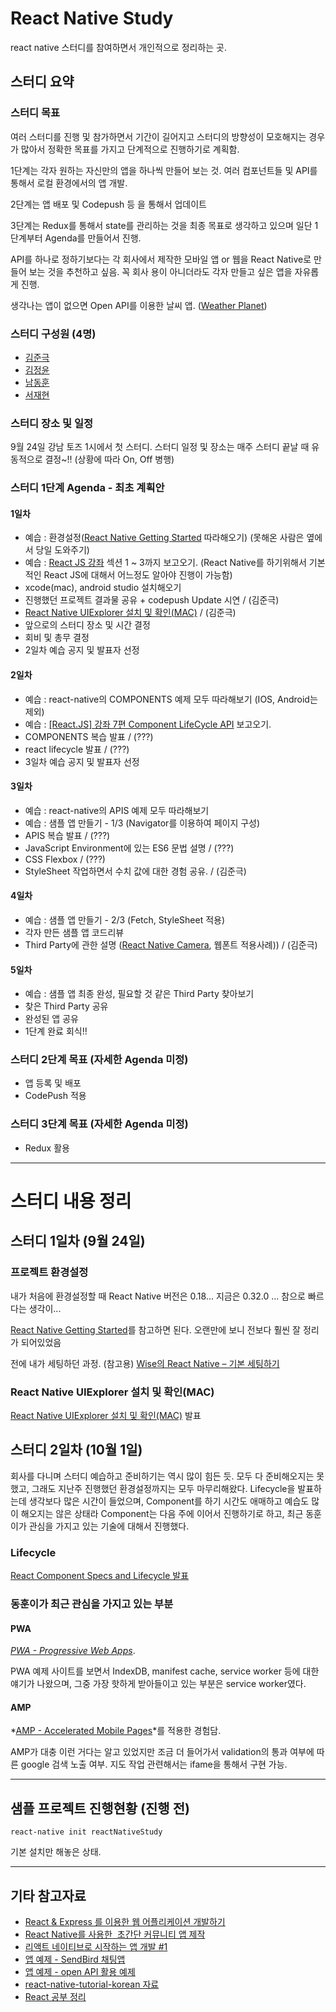 # React Native Study

react native 스터디를 참여하면서 개인적으로 정리하는 곳.

## 스터디 요약

### 스터디 목표

여러 스터디를 진행 및 참가하면서 기간이 길어지고 스터디의 방향성이 모호해지는 경우가 많아서 정확한 목표를 가지고 단계적으로 진행하기로 계획함.

1단계는 각자 원하는 자신만의 앱을 하나씩 만들어 보는 것. 여러 컴포넌트들 및 API를 통해서 로컬 환경에서의 앱 개발.

2단계는 앱 배포 및 Codepush 등 을 통해서 업데이트

3단계는 Redux를 통해서 state를 관리하는 것을 최종 목표로 생각하고 있으며 일단 1단계부터 Agenda를 만들어서 진행.

API를 하나로 정하기보다는 각 회사에서 제작한 모바일 앱 or 웹을 React Native로 만들어 보는 것을 추천하고 싶음. 꼭 회사 용이 아니더라도 각자 만들고 싶은 앱을 자유롭게 진행.

생각나는 앱이 없으면 Open API를 이용한 날씨 앱. ([Weather Planet](https://developers.skplanetx.com/apidoc/kor/weather/))

### 스터디 구성원 (4명)

+ [김준극](https://github.com/kjk7034)
+ [김정윤](https://github.com/bowaxwing)
+ [남동훈](https://github.com/seye2)
+ [서재현](https://github.com/jejette)

### 스터디 장소 및 일정

9월 24일 강남 토즈 1시에서 첫 스터디. 스터디 일정 및 장소는 매주 스터디 끝날 때 유동적으로 결정~!! (상황에 따라 On, Off 병행)

### 스터디 1단계 Agenda - 최초 계획안

#### 1일차

+ 예습 : 환경설정([React Native Getting Started](https://facebook.github.io/react-native/docs/getting-started.html) 따라해오기) (못해온 사람은 옆에서 당일 도와주기) 
+ 예습 : [React JS 강좌](https://www.inflearn.com/course/react-%ea%b0%95%ec%a2%8c-velopert/?action=curriculum) 섹션 1 ~ 3까지 보고오기. (React Native를 하기위해서 기본적인 React JS에 대해서 어느정도 알아야 진행이 가능함)
+ xcode(mac), android studio 설치해오기
+ 진행했던 프로젝트 결과물 공유 + codepush Update 시연 / (김준극)
+ [React Native UIExplorer 설치 및 확인(MAC)](http://wagunblog.com/wp/?p=2144) / (김준극)
+ 앞으로의 스터디 장소 및 시간 결정
+ 회비 및 총무 결정
+ 2일차 예습 공지 및 발표자 선정

#### 2일차

+ 예습 : react-native의 COMPONENTS 예제 모두 따라해보기 (IOS, Android는 제외)
+ 예습 : [[React.JS] 강좌 7편 Component LifeCycle API](https://velopert.com/1130) 보고오기.
+ COMPONENTS 복습 발표 / (???)
+ react lifecycle 발표 / (???)
+ 3일차 예습 공지 및 발표자 선정

#### 3일차

+ 예습 : react-native의 APIS 예제 모두 따라해보기
+ 예습 : 샘플 앱 만들기 - 1/3 (Navigator를 이용하여 페이지 구성)
+ APIS 복습 발표 / (???)
+ JavaScript Environment에 있는 ES6 문법 설명 / (???)
+ CSS Flexbox / (???)
+ StyleSheet 작업하면서 수치 값에 대한 경험 공유. / (김준극)

#### 4일차

+ 예습 : 샘플 앱 만들기 - 2/3 (Fetch, StyleSheet 적용)
+ 각자 만든 샘플 앱 코드리뷰
+ Third Party에 관한 설명 ([React Native Camera](https://github.com/remobile/react-native-camera), 웹폰트 적용사례)) / (김준극)

#### 5일차

+ 예습 : 샘플 앱 최종 완성, 필요할 것 같은 Third Party 찾아보기 
+ 찾은 Third Party 공유
+ 완성된 앱 공유
+ 1단계 완료 회식!!

### 스터디 2단계 목표 (자세한 Agenda 미정)

+ 앱 등록 및 배포
+ CodePush 적용

### 스터디 3단계 목표 (자세한 Agenda 미정)

+ Redux 활용

*****

# 스터디 내용 정리

## 스터디 1일차 (9월 24일)

### 프로젝트 환경설정

내가 처음에 환경설정할 때 React Native 버전은 0.18... 지금은 0.32.0 ... 참으로 빠르다는 생각이... 

[React Native Getting Started](https://facebook.github.io/react-native/docs/getting-started.html)를 참고하면 된다. 오랜만에 보니 전보다 훨씬 잘 정리가 되어있었음

전에 내가 세팅하던 과정. (참고용) [Wise의 React Native – 기본 세팅하기](http://wagunblog.com/wp/?p=1855)

### React Native UIExplorer 설치 및 확인(MAC)

[React Native UIExplorer 설치 및 확인(MAC)](http://wagunblog.com/wp/?p=2144) 발표

## 스터디 2일차 (10월 1일)

회사를 다니며 스터디 예습하고 준비하기는 역시 많이 힘든 듯. 모두 다 준비해오지는 못했고, 그래도 지난주 진행했던 환경설정까지는 모두 마무리해왔다.
Lifecycle을 발표하는데 생각보다 많은 시간이 들었으며, Component를 하기 시간도 애매하고 예습도 많이 해오지는 않은 상태라 Component는 다음 주에 이어서 진행하기로 하고, 최근 동훈이가 관심을 가지고 있는 기술에 대해서 진행했다.  

### Lifecycle

[React Component Specs and Lifecycle 발표](https://github.com/kjk7034/ReactLifecycle)

### 동훈이가 최근 관심을 가지고 있는 부분

#### PWA

*[PWA - Progressive Web Apps](https://developers.google.com/web/progressive-web-apps/)*.

PWA 예제 사이트를 보면서 IndexDB, manifest cache, service worker 등에 대한 얘기가 나왔으며, 그중 가장 핫하게 받아들이고 있는 부분은 service worker였다.
  
#### AMP
 
*[AMP - Accelerated Mobile Pages](https://www.ampproject.org/)*를 적용한 경험담.

AMP가 대충 이런 거다는 알고 있었지만 조금 더 들어가서 validation의 통과 여부에 따른 google 검색 노출 여부.
지도 작업 관련해서는 ifame을 통해서 구현 가능.  

*****

## 샘플 프로젝트 진행현황 (진행 전)

```
react-native init reactNativeStudy
```

기본 설치만 해놓은 상태.

*****

## 기타 참고자료

* [React & Express 를 이용한 웹 어플리케이션 개발하기](https://www.inflearn.com/course/react-%EA%B0%95%EC%A2%8C-velopert/)
* [React Native를 사용한  초간단 커뮤니티 앱 제작](http://www.slideshare.net/taggon/react-native)
* [리액트 네이티브로 시작하는 앱 개발 #1](https://realm.io/kr/news/react-native/)
* [앱 예제 - SendBird 채팅앱](http://blog.sendbird.com/ko/tutorialreact-native%EC%97%90%EC%84%9C-%EC%B1%84%ED%8C%85-%EA%B5%AC%ED%98%84%ED%95%98%EA%B8%B0/)
* [앱 예제 - open API 활용 예제](https://github.com/kjk7034/RealTimeEmergencyDepartmentInfo)
* [react-native-tutorial-korean 자료](https://g6ling.gitbooks.io/react-native-tutorial-korean/content/1-1ko.html)
* [React 공부 정리](http://www.sangkon.com/2016/08/02/react-study-01/)
